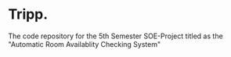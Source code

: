 # Tripp.
The code repository for the 5th Semester SOE-Project titled as the "Automatic Room Availablity Checking System"
